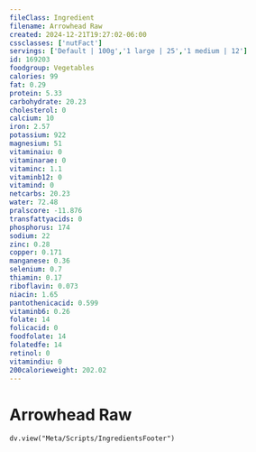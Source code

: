 ```yaml
---
fileClass: Ingredient
filename: Arrowhead Raw
created: 2024-12-21T19:27:02-06:00
cssclasses: ['nutFact']
servings: ['Default | 100g','1 large | 25','1 medium | 12']
id: 169203
foodgroup: Vegetables
calories: 99
fat: 0.29
protein: 5.33
carbohydrate: 20.23
cholesterol: 0
calcium: 10
iron: 2.57
potassium: 922
magnesium: 51
vitaminaiu: 0
vitaminarae: 0
vitaminc: 1.1
vitaminb12: 0
vitamind: 0
netcarbs: 20.23
water: 72.48
pralscore: -11.876
transfattyacids: 0
phosphorus: 174
sodium: 22
zinc: 0.28
copper: 0.171
manganese: 0.36
selenium: 0.7
thiamin: 0.17
riboflavin: 0.073
niacin: 1.65
pantothenicacid: 0.599
vitaminb6: 0.26
folate: 14
folicacid: 0
foodfolate: 14
folatedfe: 14
retinol: 0
vitamindiu: 0
200calorieweight: 202.02
---
```


# Arrowhead Raw

```dataviewjs
dv.view("Meta/Scripts/IngredientsFooter")
```